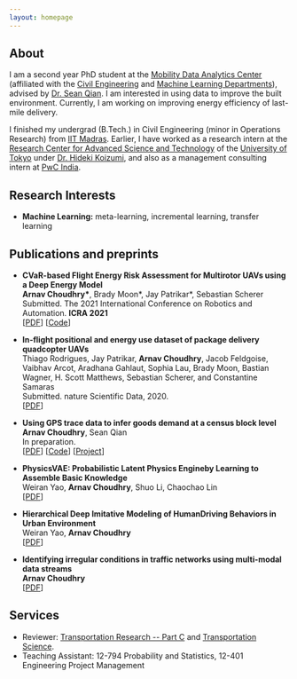 ```yaml
---
layout: homepage
---
```


## About

I am a second year PhD student at the [Mobility Data Analytics Center](http://mac.heinz.cmu.edu) (affiliated with the [Civil Engineering](https://www.cmu.edu/cee/) and [Machine Learning Departments](https://www.ml.cmu.edu)), advised by [Dr. Sean Qian](https://faculty.ce.cmu.edu/qian/). I am interested in using data to improve the built environment. Currently, I am working on improving energy efficiency of last-mile delivery.

I finished my undergrad (B.Tech.) in Civil Engineering (minor in Operations Research) from [IIT Madras](https://www.iitm.ac.in). Earlier, I have worked as a research intern at the [Research Center for Advanced Science and Technology](https://www.rcast.u-tokyo.ac.jp/ja/index.html) of the [University of Tokyo](https://www.u-tokyo.ac.jp/en/index.html) under [Dr. Hideki Koizumi](http://ut-cd.com/english/), and also as a management consulting intern at [PwC India](https://www.pwc.in).

## Research Interests

- **Machine Learning:** meta-learning, incremental learning, transfer learning

<!-- ## News

- **[Feb 2020]** Our paper about incremental learning is accepted to [CVPR 2020](http://cvpr2020.thecvf.com/).
- **[Feb 2020]** We will host the [ACM Multimedia Asia 2020](https://mmasia2020.org/) conference in Singapore!
- **[Sep 2019]** Our paper about few-shot learning is accepted to [NeurIPS 2019](https://nips.cc/Conferences/2019).
- **[Mar 2019]** Our paper about few-shot learning is accepted to [CVPR 2019](http://cvpr2019.thecvf.com/).
 -->

## Publications and preprints

- **CVaR-based Flight Energy Risk Assessment for Multirotor UAVs using a Deep Energy Model**
  <br>
  **Arnav Choudhry\***, Brady Moon\*, Jay Patrikar\*, Sebastian Scherer
  <br>
  Submitted. The 2021 International Conference on Robotics and Automation. **ICRA 2021**
  <br>
  [[PDF](#)] [[Code](#)] <!-- <strong><i style="color:#e74d3c">Oral Presentation</i></strong> -->

- **In-flight positional and energy use dataset of package delivery quadcopter UAVs**
  <br>
  Thiago Rodrigues, Jay Patrikar, **Arnav Choudhry**, Jacob Feldgoise, Vaibhav Arcot, Aradhana Gahlaut, Sophia Lau, Brady Moon, Bastian Wagner, H. Scott Matthews, Sebastian Scherer, and Constantine Samaras
  <br>
  Submitted. nature Scientific Data, 2020.
  <br>
  [[PDF](#)]

- **Using GPS trace data to infer goods demand at a census block level**
  <br>
  **Arnav Choudhry**, Sean Qian
  <br>
  In preparation.
  <br>
  [[PDF](#)] [[Code](#)] [[Project](#)]

- **PhysicsVAE: Probabilistic Latent Physics Engineby Learning to Assemble Basic Knowledge**
  <br>
  Weiran Yao, **Arnav Choudhry**, Shuo Li, Chaochao Lin
  <br>
  [[PDF](#)]

- **Hierarchical Deep Imitative Modeling of HumanDriving Behaviors in Urban Environment**
  <br>
  Weiran Yao, **Arnav Choudhry**
  <br>
  [[PDF](#)]

- **Identifying irregular conditions in traffic networks using multi-modal data streams**
  <br>
  **Arnav Choudhry**
  <br>
  [[PDF](#)]

<!-- ## Selected Talks

- **Learning to Self-Train for Semi-Supervised Few-Shot Classification**
  <br>
  NeurIPS Official Meetups
  <br>
  Beijing, China, December 2019 [[Slides](https://people.mpi-inf.mpg.de/~yaliu/files/learning-to-self-train-slides.pdf)]

- **Multi-Class Incremental Learning**
  <br>
  School of Computer Science and Engineering, Nanyang Technological University
  <br>
  Singapore, July 2019 [[Slides](https://people.mpi-inf.mpg.de/~yaliu/files/multi-class-incremental-learning.pdf)]

- **Meta-Transfer Learning for Few-Shot Learning**
  <br>
  School of Computing, National University of Singapore
  <br>
  Singapore, April 2019 [[Slides](https://people.mpi-inf.mpg.de/~yaliu/files/meta-transfer-learning-slides.pdf)]
 -->
## Services

- Reviewer: [Transportation Research -- Part C](https://www.journals.elsevier.com/transportation-research-part-c-emerging-technologies) and [Transportation Science](https://pubsonline.informs.org/journal/trsc).
- Teaching Assistant: 12-794 Probability and Statistics, 12-401 Engineering Project Management
